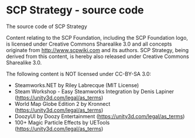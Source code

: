 # SCP Strategy - source code
The source code of SCP Strategy


Content relating to the SCP Foundation, including the SCP Foundation logo, is licensed under Creative Commons Sharealike 3.0 and all concepts originate from http://www.scpwiki.com and its authors. SCP Strategy, being derived from this content, is hereby also released under Creative Commons Sharealike 3.0.

The following content is NOT licensed under CC-BY-SA 3.0:
- Steamworks.NET by Riley Labrecque (MIT License)
- Steam Workshop - Easy Steamworks Integration by Denis Lapiner (https://unity3d.com/legal/as_terms)
- World Map Globe Edition 2 by Kronnect (https://unity3d.com/legal/as_terms)
- DoozyUI by Doozy Entertainment (https://unity3d.com/legal/as_terms)
- 100+ Magic Particle Effects by UETools (https://unity3d.com/legal/as_terms)
